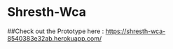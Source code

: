 ﻿# Shresth-Wca

 ##Check out the Prototype here : 
 https://shresth-wca-8540383e32ab.herokuapp.com/
